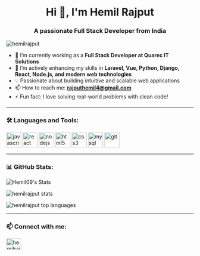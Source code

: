 <h1 align="center">Hi 👋, I'm Hemil Rajput</h1>
<h3 align="center">A passionate Full Stack Developer from India</h3>

<p align="left"> <img src="https://komarev.com/ghpvc/?username=hemilrajput&label=Profile%20views&color=0e75b6&style=flat" alt="hemilrajput" /> </p>

- 🔭 I’m currently working as a **Full Stack Developer at Quarec IT Solutions**
- 🌱 I’m actively enhancing my skills in **Laravel, Vue, Python, Django, React, Node.js, and modern web technologies**
- 💡 Passionate about building intuitive and scalable web applications
- 📫 How to reach me: **rajputhemil4@gmail.com**
- ⚡ Fun fact: I love solving real-world problems with clean code!

---

### 🛠️ Languages and Tools:
<p align="left">
  <img src="https://cdn.jsdelivr.net/gh/devicons/devicon/icons/javascript/javascript-original.svg" alt="javascript" width="40" height="40"/>
  <img src="https://cdn.jsdelivr.net/gh/devicons/devicon/icons/react/react-original.svg" alt="react" width="40" height="40"/>
  <img src="https://cdn.jsdelivr.net/gh/devicons/devicon/icons/nodejs/nodejs-original.svg" alt="nodejs" width="40" height="40"/>
  <img src="https://cdn.jsdelivr.net/gh/devicons/devicon/icons/html5/html5-original.svg" alt="html5" width="40" height="40"/>
  <img src="https://cdn.jsdelivr.net/gh/devicons/devicon/icons/css3/css3-original.svg" alt="css3" width="40" height="40"/>
  <img src="https://cdn.jsdelivr.net/gh/devicons/devicon/icons/mysql/mysql-original.svg" alt="mysql" width="40" height="40"/>
  <img src="https://cdn.jsdelivr.net/gh/devicons/devicon/icons/git/git-original.svg" alt="git" width="40" height="40"/>
</p>

---

### 📊 GitHub Stats:
![Hemil09's Stats](https://github-readme-stats.vercel.app/api?username=Hemil09&theme=vue-dark&show_icons=true&hide_border=true&count_private=true)
<p align="left">
  <img src="https://github-readme-stats.vercel.app/api?username=hemilrajput&show_icons=true&theme=radical" alt="hemilrajput stats"/>
</p>
<p align="left">
  <img src="https://github-readme-stats.vercel.app/api/top-langs/?username=hemilrajput&layout=compact&theme=radical" alt="hemilrajput top languages"/>
</p>

---

### 📫 Connect with me:
<p align="left">
  <a href="https://www.linkedin.com/in/hemilrajput" target="blank"><img align="center" src="https://cdn.jsdelivr.net/npm/simple-icons@v3/icons/linkedin.svg" alt="hemilrajput" height="30" width="40" /></a>
</p>
